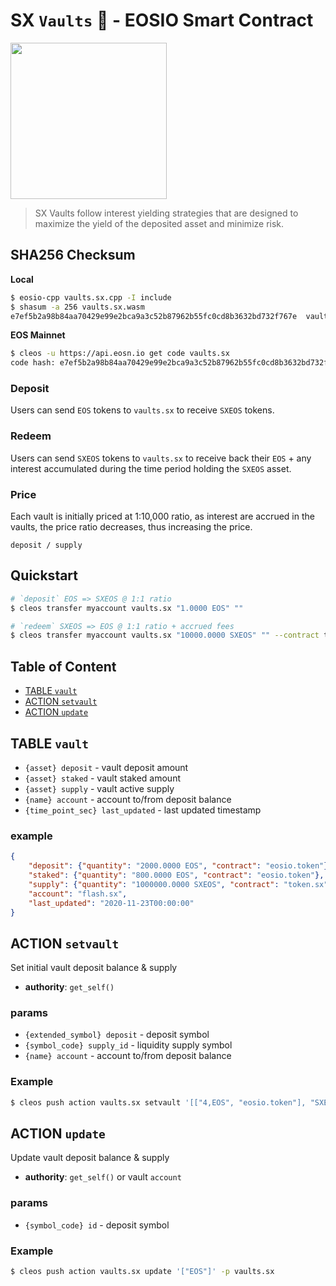 # SX `Vaults` 🏦 - EOSIO Smart Contract

<a href="https://www.slowmist.com/en/security-audit-certificate.html?id=6150d086bd850b2ef57078becdbd773838c77a3edcb00d75e85dc569c56b536a"><img width=250px src="https://www.slowmist.com/images/Logo-Security-Audit.png?v=1.1" /></a>

> SX Vaults follow interest yielding strategies that are designed to maximize the yield of the deposited asset and minimize risk.

## SHA256 Checksum

**Local**
```bash
$ eosio-cpp vaults.sx.cpp -I include
$ shasum -a 256 vaults.sx.wasm
e7ef5b2a98b84aa70429e99e2bca9a3c52b87962b55fc0cd8b3632bd732f767e  vaults.sx.wasm
```

**EOS Mainnet**
```bash
$ cleos -u https://api.eosn.io get code vaults.sx
code hash: e7ef5b2a98b84aa70429e99e2bca9a3c52b87962b55fc0cd8b3632bd732f767e
```

### Deposit

Users can send `EOS` tokens to `vaults.sx` to receive `SXEOS` tokens.

### Redeem

Users can send `SXEOS` tokens to `vaults.sx` to receive back their `EOS` + any interest accumulated during the time period holding the `SXEOS` asset.

### Price

Each vault is initially priced at 1:10,000 ratio, as interest are accrued in the vaults, the price ratio decreases, thus increasing the price.

```
deposit / supply
```

## Quickstart

```bash
# `deposit` EOS => SXEOS @ 1:1 ratio
$ cleos transfer myaccount vaults.sx "1.0000 EOS" ""

# `redeem` SXEOS => EOS @ 1:1 ratio + accrued fees
$ cleos transfer myaccount vaults.sx "10000.0000 SXEOS" "" --contract token.sx
```

## Table of Content

- [TABLE `vault`](#table-vault)
- [ACTION `setvault`](#table-setvault)
- [ACTION `update`](#table-update)

## TABLE `vault`

- `{asset} deposit` - vault deposit amount
- `{asset} staked` - vault staked amount
- `{asset} supply` - vault active supply
- `{name} account` - account to/from deposit balance
- `{time_point_sec} last_updated` - last updated timestamp

### example

```json
{
    "deposit": {"quantity": "2000.0000 EOS", "contract": "eosio.token"},
    "staked": {"quantity": "800.0000 EOS", "contract": "eosio.token"},
    "supply": {"quantity": "1000000.0000 SXEOS", "contract": "token.sx"},
    "account": "flash.sx",
    "last_updated": "2020-11-23T00:00:00"
}
```

## ACTION `setvault`

Set initial vault deposit balance & supply

- **authority**: `get_self()`

### params

- `{extended_symbol} deposit` - deposit symbol
- `{symbol_code} supply_id` - liquidity supply symbol
- `{name} account` - account to/from deposit balance

### Example

```bash
$ cleos push action vaults.sx setvault '[["4,EOS", "eosio.token"], "SXEOS", "flash.sx"]' -p vaults.sx
```

## ACTION `update`

Update vault deposit balance & supply

- **authority**: `get_self()` or vault `account`

### params

- `{symbol_code} id` - deposit symbol

### Example

```bash
$ cleos push action vaults.sx update '["EOS"]' -p vaults.sx
```
